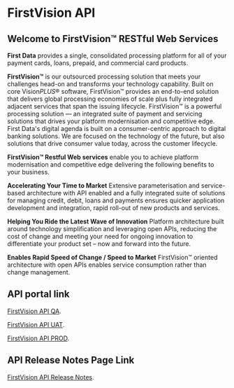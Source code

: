 FirstVision API
===============

Welcome to FirstVision™ RESTful Web Services
--------------------------------------------

**First Data** provides a single, consolidated processing platform for all of your payment cards, loans, prepaid, and commercial card products.

**FirstVision™** is our outsourced processing solution that meets your challenges head-on and transforms your technology capability. Built on core Vision*PLUS*® software, FirstVision™ provides an end-to-end solution that delivers global processing economies of scale plus fully integrated adjacent services that span the issuing lifecycle.
FirstVision™ is a powerful processing solution — an integrated suite of payment and servicing solutions that drives your platform modernisation and competitive edge.
First Data's digital agenda is built on a consumer-centric approach to digital banking solutions. We are focused on the technology of the future, but also solutions that drive consumer value today, across the customer lifecycle.

**FirstVision™ Restful Web services** enable you to achieve platform modernisation  and competitive edge delivering the following benefits to your business.

**Accelerating Your Time to Market**
Extensive parameterisation and service-based architecture with API enabled and a fully integrated suite of solutions for managing credit, debit, loans and payments ensures quicker application development and integration, rapid roll-out of new products and services.

**Helping You Ride the Latest Wave of Innovation**
Platform architecture built around technology simplification and leveraging open APIs, reducing the cost of change and meeting your need for ongoing innovation to differentiate your product set – now and forward into the future.

**Enables Rapid Speed of Change / Speed to Market**
FirstVision™ oriented architecture with open APIs enables service consumption rather than change management.

API portal link
---------------

[FirstVision API QA](./?path=/assets/swagger/qa/).

[FirstVision API UAT](./?path=/assets/swagger/uat/).

[FirstVision API PROD](./?path=/assets/swagger/prod/).

API Release Notes Page Link
-----------------------------

[FirstVision API Release Notes](./?path=/docs/release-notes/Release-notes.md).
